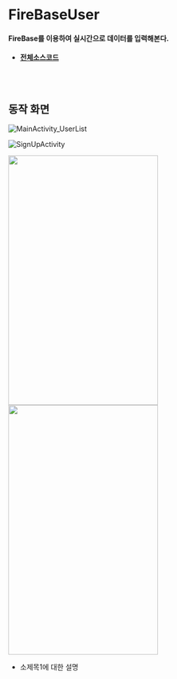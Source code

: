 # FireBaseUser
#### FireBase를 이용하여 실시간으로 데이터를 입력해본다.
- **[전체소스코드](https://github.com/mdy0501/Study/blob/master/Android/Mini%20Project/FireBaseUser/app/src/main/java/com/mdy/android/firebaseuser/MainActivity.java)**

<br>
<br>


## 동작 화면
![MainActivity_UserList](https://github.com/mdy0501/Study/blob/master/Android/Mini%20Project/FireBaseUser/graphics/MainActivity_UserList.png)

![SignUpActivity](https://github.com/mdy0501/Study/blob/master/Android/Mini%20Project/FireBaseUser/graphics/SignUpActivity.png)

<img src = 'https://github.com/mdy0501/Study/blob/master/Android/Mini%20Project/FireBaseUser/graphics/MainActivity_UserList.png' width='300' height='500'/>

<img src = 'https://github.com/mdy0501/Study/blob/master/Android/Mini%20Project/FireBaseUser/graphics/SignUpActivity.png' width='300' height='500'/>


- 소제목1에 대한 설명
```java

```
